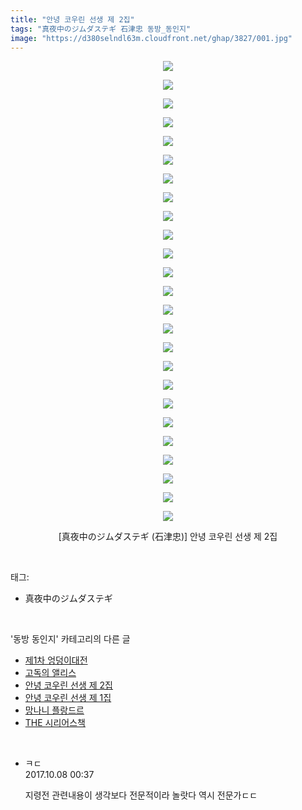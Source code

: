 ```yaml
---
title: "안녕 코우린 선생 제 2집"
tags: "真夜中のジムダステギ 石津忠 동방_동인지"
image: "https://d380selndl63m.cloudfront.net/ghap/3827/001.jpg"
---
```

<div class="article">
<p style="text-align: center; clear: none; float: none;"><img src="{{ site.imgserver5 }}/ghap/3827/001.jpg"/></p>
<p style="text-align: center; clear: none; float: none;"><img src="{{ site.imgserver5 }}/ghap/3827/002.jpg"/></p>
<p style="text-align: center; clear: none; float: none;"><img src="{{ site.imgserver5 }}/ghap/3827/003.jpg"/></p>
<p style="text-align: center; clear: none; float: none;"><img src="{{ site.imgserver5 }}/ghap/3827/004.jpg"/></p>
<p style="text-align: center; clear: none; float: none;"><img src="{{ site.imgserver5 }}/ghap/3827/005.jpg"/></p>
<p style="text-align: center; clear: none; float: none;"><img src="{{ site.imgserver5 }}/ghap/3827/006.jpg"/></p>
<p style="text-align: center; clear: none; float: none;"><img src="{{ site.imgserver5 }}/ghap/3827/007.jpg"/></p>
<p style="text-align: center; clear: none; float: none;"><img src="{{ site.imgserver5 }}/ghap/3827/008.jpg"/></p>
<p style="text-align: center; clear: none; float: none;"><img src="{{ site.imgserver5 }}/ghap/3827/009.jpg"/></p>
<p style="text-align: center; clear: none; float: none;"><img src="{{ site.imgserver5 }}/ghap/3827/010.jpg"/></p>
<p style="text-align: center; clear: none; float: none;"><img src="{{ site.imgserver5 }}/ghap/3827/011.jpg"/></p>
<p style="text-align: center; clear: none; float: none;"><img src="{{ site.imgserver5 }}/ghap/3827/012.jpg"/></p>
<p style="text-align: center; clear: none; float: none;"><img src="{{ site.imgserver5 }}/ghap/3827/013.jpg"/></p>
<p style="text-align: center; clear: none; float: none;"><img src="{{ site.imgserver5 }}/ghap/3827/014.jpg"/></p>
<p style="text-align: center; clear: none; float: none;"><img src="{{ site.imgserver5 }}/ghap/3827/015.jpg"/></p>
<p style="text-align: center; clear: none; float: none;"><img src="{{ site.imgserver5 }}/ghap/3827/016.jpg"/></p>
<p style="text-align: center; clear: none; float: none;"><img src="{{ site.imgserver5 }}/ghap/3827/017.jpg"/></p>
<p style="text-align: center; clear: none; float: none;"><img src="{{ site.imgserver5 }}/ghap/3827/018.jpg"/></p>
<p style="text-align: center; clear: none; float: none;"><img src="{{ site.imgserver5 }}/ghap/3827/019.jpg"/></p>
<p style="text-align: center; clear: none; float: none;"><img src="{{ site.imgserver5 }}/ghap/3827/020.jpg"/></p>
<p style="text-align: center; clear: none; float: none;"><img src="{{ site.imgserver5 }}/ghap/3827/021.jpg"/></p>
<p style="text-align: center; clear: none; float: none;"><img src="{{ site.imgserver5 }}/ghap/3827/022.jpg"/></p>
<p style="text-align: center; clear: none; float: none;"><img src="{{ site.imgserver5 }}/ghap/3827/023.jpg"/></p>
<p style="text-align: center; clear: none; float: none;"><img src="{{ site.imgserver5 }}/ghap/3827/024.jpg"/></p>
<p style="text-align: center; clear: none; float: none;"><img src="{{ site.imgserver5 }}/ghap/3827/025.jpg"/></p>
<p style="text-align: center; clear: none; float: none;">[真夜中のジムダステギ (石津忠)] 안녕 코우린 선생 제 2집</p>
</div><br/>
<div class="tagTrail">
<p>태그: </p>
<ul>
<li>真夜中のジムダステギ</li>
</ul>
</div><br/>
<div class="another">
<p>'동방 동인지' 카테고리의 다른 글</p>
<ul>
<li><a href="/ghap_3829">제1차 엉덩이대전</a></li>
<li><a href="/ghap_3828">고독의 앨리스</a></li>
<li><a href="/ghap_3827">안녕 코우린 선생 제 2집</a></li>
<li><a href="/ghap_3826">안녕 코우린 선생 제 1집</a></li>
<li><a href="/ghap_3825">망나니 플랑드르</a></li>
<li><a href="/ghap_3824">THE 시리어스책</a></li>
</ul>
</div><br/>
<div class="cb_module cb_fluid">
<div class="cb_wrt cb_profile">
<div class="comment">
<ul>
<li class="cb_thumb_off" id="comment15099527">
<div class="cb_comment_area">
<div class="cb_info_area">
<div class="cb_section">
<span class="cb_nick_name">ㅋㄷ</span>
</div>
<div class="cb_section">
<span class="cb_date">2017.10.08 00:37 </span>
</div>
</div>
<div class="cb_dsc_comment">
<p class="cb_dsc">
											지령전 관련내용이 생각보다 전문적이라 놀랏다 역시 전문가ㄷㄷ
										</p>
</div>
</div></li>
</ul>
</div>
</div><!-- commentList close -->
</div><br/>
